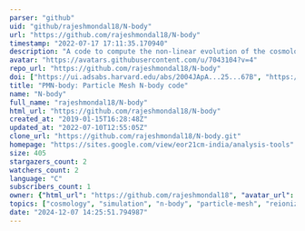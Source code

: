 ```yaml
---
parser: "github"
uid: "github/rajeshmondal18/N-body"
url: "https://github.com/rajeshmondal18/N-body"
timestamp: "2022-07-17 17:11:35.170940"
description: "A code to compute the non-linear evolution of the cosmological matter density contrast."
avatar: "https://avatars.githubusercontent.com/u/7043104?v=4"
repo_url: "https://github.com/rajeshmondal18/N-body"
doi: ["https://ui.adsabs.harvard.edu/abs/2004JApA...25...67B", "https://ui.adsabs.harvard.edu/abs/2021ascl.soft07003M/abstract"]
title: "PMN-body: Particle Mesh N-body code"
name: "N-body"
full_name: "rajeshmondal18/N-body"
html_url: "https://github.com/rajeshmondal18/N-body"
created_at: "2019-01-15T16:28:48Z"
updated_at: "2022-07-10T12:55:05Z"
clone_url: "https://github.com/rajeshmondal18/N-body.git"
homepage: "https://sites.google.com/view/eor21cm-india/analysis-tools"
size: 405
stargazers_count: 2
watchers_count: 2
language: "C"
subscribers_count: 1
owner: {"html_url": "https://github.com/rajeshmondal18", "avatar_url": "https://avatars.githubusercontent.com/u/7043104?v=4", "login": "rajeshmondal18", "type": "User"}
topics: ["cosmology", "simulation", "n-body", "particle-mesh", "reionization", "nbody", "parallel"]
date: "2024-12-07 14:25:51.794987"
---
```

